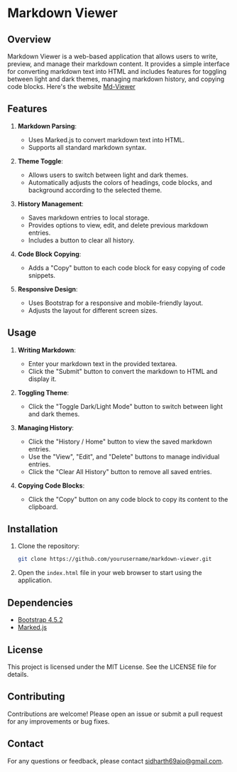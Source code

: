 # Markdown Viewer

## Overview

Markdown Viewer is a web-based application that allows users to write, preview, and manage their markdown content. It provides a simple interface for converting markdown text into HTML and includes features for toggling between light and dark themes, managing markdown history, and copying code blocks. Here's the website [Md-Viewer]('')

## Features

1. **Markdown Parsing**:
   - Uses Marked.js to convert markdown text into HTML.
   - Supports all standard markdown syntax.

2. **Theme Toggle**:
   - Allows users to switch between light and dark themes.
   - Automatically adjusts the colors of headings, code blocks, and background according to the selected theme.

3. **History Management**:
   - Saves markdown entries to local storage.
   - Provides options to view, edit, and delete previous markdown entries.
   - Includes a button to clear all history.

4. **Code Block Copying**:
   - Adds a "Copy" button to each code block for easy copying of code snippets.

5. **Responsive Design**:
   - Uses Bootstrap for a responsive and mobile-friendly layout.
   - Adjusts the layout for different screen sizes.

## Usage

1. **Writing Markdown**:
   - Enter your markdown text in the provided textarea.
   - Click the "Submit" button to convert the markdown to HTML and display it.

2. **Toggling Theme**:
   - Click the "Toggle Dark/Light Mode" button to switch between light and dark themes.

3. **Managing History**:
   - Click the "History / Home" button to view the saved markdown entries.
   - Use the "View", "Edit", and "Delete" buttons to manage individual entries.
   - Click the "Clear All History" button to remove all saved entries.

4. **Copying Code Blocks**:
   - Click the "Copy" button on any code block to copy its content to the clipboard.

## Installation

1. Clone the repository:
   ```sh
   git clone https://github.com/yourusername/markdown-viewer.git
   ```

2. Open the `index.html` file in your web browser to start using the application.

## Dependencies

- [Bootstrap 4.5.2](https://getbootstrap.com/)
- [Marked.js](https://marked.js.org/)

## License

This project is licensed under the MIT License. See the LICENSE file for details.

## Contributing

Contributions are welcome! Please open an issue or submit a pull request for any improvements or bug fixes.

## Contact

For any questions or feedback, please contact [sidharth69aio@gmail.com](mailto:sidharth69aio@gmail.com).
